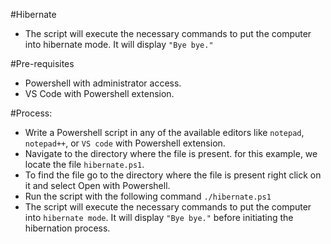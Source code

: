 #Hibernate
- The script will execute the necessary commands to put the computer into hibernate mode. It will display `"Bye bye."`

#Pre-requisites
- Powershell with administrator access.
- VS Code with Powershell extension.

#Process:
-  Write a Powershell script in any of the available editors like `notepad`, `notepad++`, or `VS code` with Powershell extension.
-  Navigate to the directory where the file is present. for this example, we locate the file `hibernate.ps1`.
-  To find the file go to the directory where the file is present right click on it and select Open with Powershell.
-  Run the script with the following command `./hibernate.ps1`
-  The script will execute the necessary commands to put the computer into `hibernate mode`. It will display `"Bye bye."` before initiating the hibernation process.
